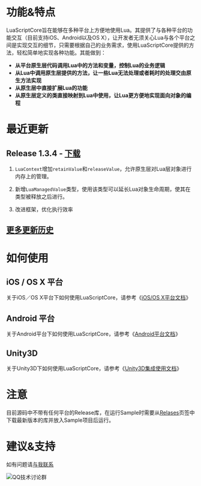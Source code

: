 # 功能&特点

LuaScriptCore旨在能够在多种平台上方便地使用Lua。其提供了与各种平台的功能交互（目前支持iOS、Android以及OS X），让开发者无须关心Lua与各个平台之间是实现交互的细节，只需要根据自己的业务需求，使用LuaScriptCore提供的方法，轻松简单地实现各种功能。其能做到：

* **从平台原生层代码调用Lua中的方法和变量，控制Lua的业务逻辑**
* **从Lua中调用原生层提供的方法，让一些Lua无法处理或者耗时的处理交由原生方法实现**
* **从原生层中直接扩展Lua的功能**
* **从原生层定义的类直接映射到Lua中使用，让Lua更方便地实现面向对象的编程**

# 最近更新

## Release 1.3.4 - [下载](https://github.com/vimfung/LuaScriptCore/releases/tag/1.3.4)

1. `LuaContext`增加`retainValue`和`releaseValue`，允许原生层对Lua层对象进行内存上的管理。

2. 新增`LuaManagedValue`类型，使用该类型可以延长Lua对象生命周期，使其在类型被释放之后进行。

3. 改进框架，优化执行效率

## [更多更新历史](https://github.com/vimfung/LuaScriptCore/wiki/%E6%9B%B4%E6%96%B0%E5%8E%86%E5%8F%B2)

# 如何使用

## iOS / OS X 平台

关于iOS／OS X平台下如何使用LuaScriptCore，请参考《[iOS/OS X平台文档](https://github.com/vimfung/LuaScriptCore/wiki/iOS-OS-X%E5%B9%B3%E5%8F%B0%E6%96%87%E6%A1%A3)》

## Android 平台

关于Android平台下如何使用LuaScriptCore，请参考《[Android平台文档](https://github.com/vimfung/LuaScriptCore/wiki/Android-%E5%B9%B3%E5%8F%B0%E6%96%87%E6%A1%A3)》

## Unity3D

关于Unity3D下如何使用LuaScriptCore，请参考《[Unity3D集成使用文档](https://github.com/vimfung/LuaScriptCore/wiki/Unity3D%E9%9B%86%E6%88%90%E4%BD%BF%E7%94%A8%E6%96%87%E6%A1%A3)》

# 注意

目前源码中不带有任何平台的Release库，在运行Sample时需要从[Relases](https://github.com/vimfung/LuaScriptCore/releases)页签中下载最新版本的库并放入Sample项目后运行。

# 建议&支持

如有问题请[与我联系](mailto:vimfung@qq.com)

![QQ技术讨论群](https://cloud.githubusercontent.com/assets/3739609/22011176/a05d3ca6-dcc8-11e6-8378-6ff68fb0ab9c.png)
